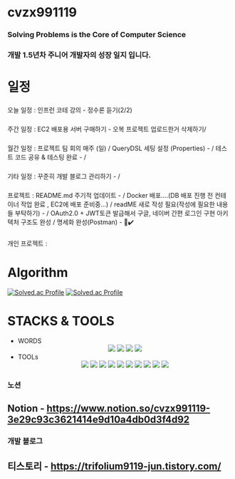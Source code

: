 # cvzx991119
### Solving Problems is the Core of Computer Science
### 개발 1.5년차 주니어 개발자의 성장 일지 입니다.


# 일정
### 
오늘 일정 :   인프런 코테 강의 - 정수론 듣기(2/2)

###
주간 일정 :  EC2 배포용 서버 구매하기 - 오복 프로젝트 업로드한거 삭제하기/
           
###
월간 일정 :   프로젝트 팀 회의 매주 (일) / QueryDSL 세팅 설정 (Properties) -  / 테스트 코드 공유 & 테스팅 완료 - / 

###
기타 일정 :    꾸준히 개발 블로그 관리하기 - / 

###
프로젝트 :     README.md 주기적 업데이트 - / Docker 배포....(DB 배포 진행 전 컨테이너 작업 완료 , EC2에 배포 준비중...) /
             readME 새로 작성 필요(작성에 필요한 내용들 부탁하기) - / OAuth2.0 + JWT토큰 발급해서 구글, 네이버 간편 로그인 구현
             아키텍처 구조도 완성 / 명세화 완성(Postman) - 👀✔️

###
개인 프로젝트  :  

# Algorithm
[![Solved.ac Profile](http://mazassumnida.wtf/api/v2/generate_badge?boj=trifolium991119)](https://solved.ac/trifolium991119/)
[![Solved.ac Profile](http://mazassumnida.wtf/api/v2/generate_badge?boj=verox0304)](https://solved.ac/verox0304/)

# STACKS & TOOLS
- WORDS
  <div align = "center">
          <img src="https://img.shields.io/badge/C-A8B9CC?style=for-the-badge&logo=C&logoColor=white">
          <img src="https://img.shields.io/badge/python-3776AB?style=for-the-badge&logo=Python&logoColor=white">
          <img src="https://img.shields.io/badge/Java-000000?style=for-the-badge&logo=openjdk&logoColor=white">
          <img src="https://img.shields.io/badge/C++-00599C?style=for-the-badge&logo=C++&logoColor=white">
- TOOLs
  <div align = "center">
          <img src="https://img.shields.io/badge/visual%20studio%20code-007ACC?style=for-the-badge&logo=visualstudiocode&logoColor=white">
          <img src="https://img.shields.io/badge/intellij%20idea-000000?style=for-the-badge&logo=intellijidea&logoColor=white">
          <img src="https://img.shields.io/badge/Spring%20Boot-6DB33F?style=for-the-badge&logo=springboot&logoColor=white">
          <img src="https://img.shields.io/badge/Spring%20Security-6DB33F?style=for-the-badge&logo=springsecurity&logoColor=white">
          <img src="https://img.shields.io/badge/MySQL-4479A1?style=for-the-badge&logo=mysql&logoColor=white">
          <img src="https://img.shields.io/badge/PostgreSQL-4169E1?style=for-the-badge&logo=postgresql&logoColor=white">
          <img src="https://img.shields.io/badge/apache%20kafka-231F20?style=for-the-badge&logo=apachekafka&logoColor=white">
          <img src="https://img.shields.io/badge/Docker-2496ED?style=for-the-badge&logo=docker&logoColor=white">
          <img src="https://img.shields.io/badge/Github-181717?style=for-the-badge&logo=github&logoColor=white">
          <img src="https://img.shields.io/badge/React-61DAFB?style=for-the-badge&logo=react&logoColor=white">
          
### 노션
## Notion - https://www.notion.so/cvzx991119-3e29c93c3621414e9d10a4db0d3f4d92

### 개발 블로그
## 티스토리 - https://trifolium9119-jun.tistory.com/
